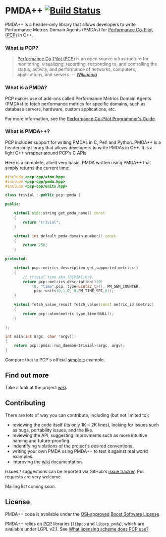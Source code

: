 # PMDA++ [![Build Status](https://travis-ci.org/pcolby/pcp-pmda-cpp.png?branch=master)](https://travis-ci.org/pcolby/pcp-pmda-cpp)

PMDA++ is a header-only library that allows developers to write Performance
Metrics Domain Agents (PMDAs) for [Performance Co-Pilot
(PCP)](http://oss.sgi.com/projects/pcp/) in C++.

### What is PCP?

> [Performance Co-Pilot (PCP)](http://oss.sgi.com/projects/pcp/) is an open
source infrastructure for monitoring, visualizing, recording, responding to,
and controlling the status, activity, and performance of networks, computers,
applications, and servers.
-- <cite>[Wikipedia](https://en.wikipedia.org/wiki/Performance_Co-Pilot)</cite>

### What is a PMDA?

PCP makes use of add-ons called Performance Metrics Domain Agents (PMDAs) to
fetch performance metrics for specific domains, such as database servers,
hardware, custom applications, etc.

For more information, see the [Performance Co-Pilot Programmer's
Guide](http://oss.sgi.com/projects/pcp/doc/pcp-programmers-guide.pdf).

### What is PMDA++?

PCP includes support for writing PMDAs in C, Perl and Python.  PMDA++ is a
header-only library that allows developers to write PMDAs in C++.  It is a
light C++ wrapper around PCP's C APIs.

Here is a complete, albeit very basic, PMDA written using PMDA++ that simply
returns the current time:

```c++
#include <pcp-cpp/atom.hpp>
#include <pcp-cpp/pmda.hpp>
#include <pcp-cpp/units.hpp>

class trivial : public pcp::pmda {

public:

    virtual std::string get_pmda_name() const
    {
        return "trivial";
    }

    virtual int default_pmda_domain_number() const
    {
        return 250;
    }

protected:

    virtual pcp::metrics_description get_supported_metrics()
    {
        // trivial.time aka TRIVIAL:0:0.
        return pcp::metrics_description()(0)
            (0, "time",pcp::type<uint32_t>(), PM_SEM_COUNTER,
             pcp::units(0,1,0, 0,PM_TIME_SEC,0));
    }

    virtual fetch_value_result fetch_value(const metric_id &metric)
    {
        return pcp::atom(metric.type,time(NULL));
    }

};

int main(int argc, char *argv[])
{
    return pcp::pmda::run_daemon<trivial>(argc, argv);
}
```

Compare that to PCP's official [simple.c](http://oss.sgi.com/cgi-bin/gitweb.cgi?p=pcp/pcp.git;a=blob;f=src/pmdas/trivial/trivial.c) example.

## Find out more

Take a look at the project [wiki](https://github.com/pcolby/pcp-pmda-cpp/wiki).

## Contributing

There are lots of way you can contribute, including (but not limited to):
* reviewing the code itself (its only 1K ~ 2K lines), looking for issues such as
bugs, portability issues, and the like.
* reviewing the API, suggesting improvments such as more intuitive naming and
future-proofing.
* indentifying violations of the project's desired conventions.
* writing your own PMDA using PMDA++ to test it against real world examples.
* improving the [wiki](https://github.com/pcolby/pcp-pmda-cpp/wiki) documentation.

Issues / suggestions can be reported via GitHub's [issue
tracker](https://github.com/pcolby/pcp-pmda-cpp/issues). Pull requests are very
welcome.

Mailing list coming soon.

## License

PMDA++ code is available under the [OSI-approved](http://opensource.org/licenses/BSL-1.0)
[Boost Software License](http://www.boost.org/users/license.html).

PMDA++ relies on [PCP](http://oss.sgi.com/projects/pcp/)
libraries (`libpcp` and `libpcp_pmda`), which are available under LGPL v2.1.
See [What licensing scheme does PCP
use?](http://oss.sgi.com/projects/pcp/faq.html#Q1b)
